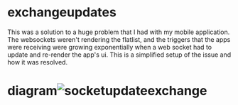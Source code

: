 # exchangeupdates
This was a solution to a huge problem that I had with my mobile application. The websockets weren't rendering the flatlist, and the triggers that the apps were receiving were growing exponentially when a web socket had to update and re-render the app's ui. This is a simplified setup of the issue and how it was resolved. 

# diagram![socketupdateexchange](https://user-images.githubusercontent.com/55728867/127749771-f598aa22-b871-4ee8-be21-0f10e998700d.png)

